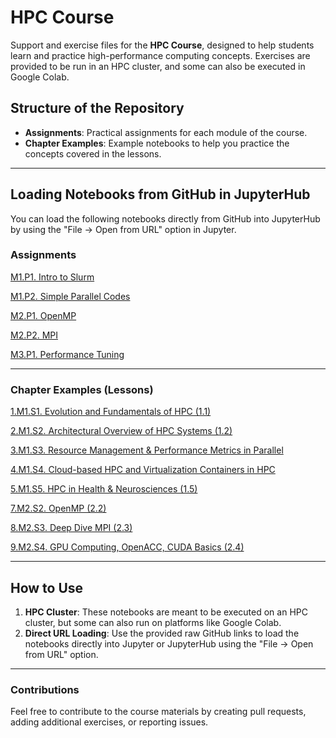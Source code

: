 # HPC Course

Support and exercise files for the **HPC Course**, designed to help students learn and practice high-performance computing concepts. Exercises are provided to be run in an HPC cluster, and some can also be executed in Google Colab.

## Structure of the Repository

- **Assignments**: Practical assignments for each module of the course.
- **Chapter Examples**: Example notebooks to help you practice the concepts covered in the lessons.

---

## Loading Notebooks from GitHub in JupyterHub

You can load the following notebooks directly from GitHub into JupyterHub by using the "File -> Open from URL" option in Jupyter.

### Assignments

[M1.P1. Intro to Slurm](https://raw.githubusercontent.com/OscarDiez/hpc_course/main/assignments/M1.P1.IntroSlurm.ipynb)

[M1.P2. Simple Parallel Codes](https://raw.githubusercontent.com/OscarDiez/hpc_course/main/assignments/M1.P2.SimpleParallelCodes.ipynb)

[M2.P1. OpenMP](https://raw.githubusercontent.com/OscarDiez/hpc_course/main/assignments/M2.P1.OpenMP.ipynb)

[M2.P2. MPI](https://raw.githubusercontent.com/OscarDiez/hpc_course/main/assignments/M2.P2.MPI.ipynb)

[M3.P1. Performance Tuning](https://raw.githubusercontent.com/OscarDiez/hpc_course/main/assignments/M3.P1.Performance_tuning.ipynb)


---

### Chapter Examples (Lessons)


[1.M1.S1. Evolution and Fundamentals of HPC (1.1)](https://raw.githubusercontent.com/OscarDiez/hpc_course/main/chapters_examples/1.M1.S1.Evolution%20and%20Fundamentals%20of%20HPC%20(1.1).ipynb)

[2.M1.S2. Architectural Overview of HPC Systems (1.2)](https://raw.githubusercontent.com/OscarDiez/hpc_course/main/chapters_examples/2.M1.S2.Architectural%20Overview%20of%20HPC%20Systems%20(1.2).ipynb)

[3.M1.S3. Resource Management & Performance Metrics in Parallel](https://raw.githubusercontent.com/OscarDiez/hpc_course/main/chapters_examples/3.M1.S3.Resource%20Management%20%26%20Performance%20Metrics%20in%20Parallel.ipynb)

[4.M1.S4. Cloud-based HPC and Virtualization Containers in HPC](https://raw.githubusercontent.com/OscarDiez/hpc_course/main/chapters_examples/4.M1.S4.Cloud-based%20HPC%20and%20Virtualization_Containers%20in%20HPC.ipynb)

[5.M1.S5. HPC in Health & Neurosciences (1.5)](https://raw.githubusercontent.com/OscarDiez/hpc_course/main/chapters_examples/5.M1.S5.HPC%20in%20Health%20%26%20Neurosciences%20(1.5).ipynb)

[7.M2.S2. OpenMP (2.2)](https://raw.githubusercontent.com/OscarDiez/hpc_course/main/chapters_examples/7.M2.S2.OpenMP%20(2.2).ipynb)

[8.M2.S3. Deep Dive MPI (2.3)](https://raw.githubusercontent.com/OscarDiez/hpc_course/main/chapters_examples/8.M2.S3.Deep%20Dive%20MPI%20(2.3).ipynb)

[9.M2.S4. GPU Computing, OpenACC, CUDA Basics (2.4)](https://raw.githubusercontent.com/OscarDiez/hpc_course/main/chapters_examples/9.M2.S4.GPU%20Computing,%20OpenAcc_CUDA%20basics%20(2.4).ipynb)

---

## How to Use

1. **HPC Cluster**: These notebooks are meant to be executed on an HPC cluster, but some can also run on platforms like Google Colab.
2. **Direct URL Loading**: Use the provided raw GitHub links to load the notebooks directly into Jupyter or JupyterHub using the "File -> Open from URL" option.

---

### Contributions

Feel free to contribute to the course materials by creating pull requests, adding additional exercises, or reporting issues.
